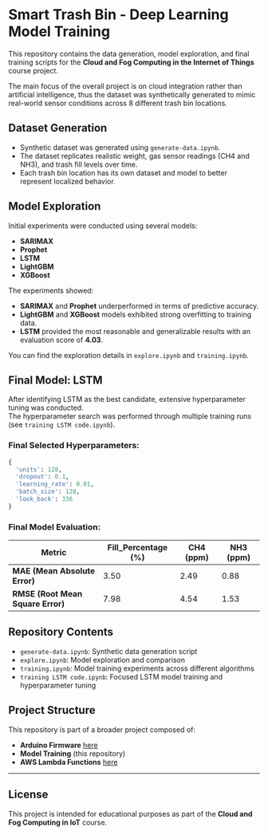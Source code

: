 # Smart Trash Bin - Deep Learning Model Training

This repository contains the data generation, model exploration, and final training scripts for the **Cloud and Fog Computing in the Internet of Things** course project.

The main focus of the overall project is on cloud integration rather than artificial intelligence, thus the dataset was synthetically generated to mimic real-world sensor conditions across 8 different trash bin locations.

## Dataset Generation

- Synthetic dataset was generated using `generate-data.ipynb`.
- The dataset replicates realistic weight, gas sensor readings (CH4 and NH3), and trash fill levels over time.
- Each trash bin location has its own dataset and model to better represent localized behavior.

## Model Exploration

Initial experiments were conducted using several models:

- **SARIMAX**
- **Prophet**
- **LSTM**
- **LightGBM**
- **XGBoost**

The experiments showed:

- **SARIMAX** and **Prophet** underperformed in terms of predictive accuracy.
- **LightGBM** and **XGBoost** models exhibited strong overfitting to training data.
- **LSTM** provided the most reasonable and generalizable results with an evaluation score of **4.03**.

You can find the exploration details in `explore.ipynb` and `training.ipynb`.

## Final Model: LSTM

After identifying LSTM as the best candidate, extensive hyperparameter tuning was conducted.  
The hyperparameter search was performed through multiple training runs (see `training LSTM code.ipynb`).

### Final Selected Hyperparameters:

```python
{
  'units': 128,
  'dropout': 0.1,
  'learning_rate': 0.01,
  'batch_size': 128,
  'look_back': 336
}
```

### Final Model Evaluation:

| Metric                            | Fill_Percentage (%) | CH4 (ppm) | NH3 (ppm) |
| --------------------------------- | ------------------- | --------- | --------- |
| **MAE (Mean Absolute Error)**     | 3.50                | 2.49      | 0.88      |
| **RMSE (Root Mean Square Error)** | 7.98                | 4.54      | 1.53      |

## Repository Contents

- `generate-data.ipynb`: Synthetic data generation script
- `explore.ipynb`: Model exploration and comparison
- `training.ipynb`: Model training experiments across different algorithms
- `training LSTM code.ipynb`: Focused LSTM model training and hyperparameter tuning

## Project Structure

This repository is part of a broader project composed of:

- **Arduino Firmware** [here](https://github.com/satyaadhiyaksaardy/CFiot-arduino)
- **Model Training** (this repository)
- **AWS Lambda Functions** [here]()

---

## License

This project is intended for educational purposes as part of the **Cloud and Fog Computing in IoT** course.
